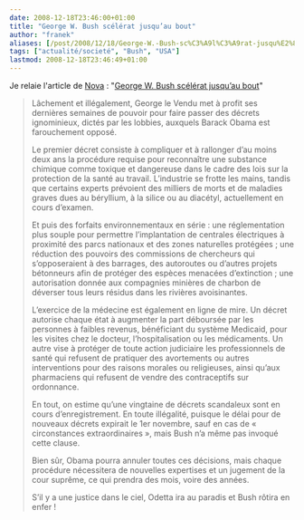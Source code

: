 ```yaml
---
date: 2008-12-18T23:46:00+01:00
title: "George W. Bush scélérat jusqu’au bout"
author: "franek"
aliases: [/post/2008/12/18/George-W.-Bush-sc%C3%A9l%C3%A9rat-jusqu%E2%80%99au-bout]
tags: ["actualité/societé", "Bush", "USA"]
lastmod: 2008-12-18T23:46:49+01:00
---
```

Je relaie l'article de [Nova](http://www.novaplanet.com) : "[George W. Bush scélérat jusqu’au bout](http://www.novaplanet.com/news/news,2449,george-w-bush-scelerat-jusquau-bout.html)"

> Lâchement et illégalement, George le Vendu met à profit ses dernières semaines de pouvoir pour faire passer des décrets ignominieux, dictés par les lobbies, auxquels Barack Obama est farouchement opposé.
> 
> Le premier décret consiste à compliquer et à rallonger d’au moins deux ans la procédure requise pour reconnaître une substance chimique comme toxique et dangereuse dans le cadre des lois sur la protection de la santé au travail. L’industrie se frotte les mains, tandis que certains experts prévoient des milliers de morts et de maladies graves dues au béryllium, à la silice ou au diacétyl, actuellement en cours d’examen.
> 
> Et puis des forfaits environnementaux en série : une réglementation plus souple pour permettre l’implantation de centrales électriques à proximité des parcs nationaux et des zones naturelles protégées ; une réduction des pouvoirs des commissions de chercheurs qui s’opposeraient à des barrages, des autoroutes ou d’autres projets bétonneurs afin de protéger des espèces menacées d’extinction ; une autorisation donnée aux compagnies minières de charbon de déverser tous leurs résidus dans les rivières avoisinantes.
> 
> L’exercice de la médecine est également en ligne de mire. Un décret autorise chaque état à augmenter la part déboursée par les personnes à faibles revenus, bénéficiant du système Medicaid, pour les visites chez le docteur, l’hospitalisation ou les médicaments. Un autre vise à protéger de toute action judiciaire les professionnels de santé qui refusent de pratiquer des avortements ou autres interventions pour des raisons morales ou religieuses, ainsi qu’aux pharmaciens qui refusent de vendre des contraceptifs sur ordonnance.
> 
> En tout, on estime qu’une vingtaine de décrets scandaleux sont en cours d’enregistrement. En toute illégalité, puisque le délai pour de nouveaux décrets expirait le 1er novembre, sauf en cas de « circonstances extraordinaires », mais Bush n’a même pas invoqué cette clause.
> 
> Bien sûr, Obama pourra annuler toutes ces décisions, mais chaque procédure nécessitera de nouvelles expertises et un jugement de la cour suprême, ce qui prendra des mois, voire des années.
> 
> S’il y a une justice dans le ciel, Odetta ira au paradis et Bush rôtira en enfer !
